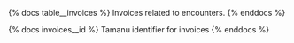 {% docs table__invoices %}
Invoices related to encounters.
{% enddocs %}

{% docs invoices__id %}
Tamanu identifier for invoices
{% enddocs %}
